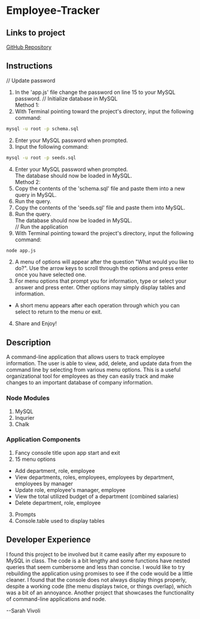 # Employee-Tracker

## Links to project

[GitHub Repository](https://github.com/svivoli/Employee-Tracker)

## Instructions

// Update password
1. In the 'app.js' file change the password on line 15 to your MySQL password.
// Initialize database in MySQL  
Method 1:  
1. With Terminal pointing toward the project's directory, input the following command:
```sh
mysql -u root -p schema.sql
```
2. Enter your MySQL password when prompted.
3. Input the following command:
```sh
mysql -u root -p seeds.sql
```
4. Enter your MySQL password when prompted.  
The database should now be loaded in MySQL.  
Method 2:  
1. Copy the contents of the 'schema.sql' file and paste them into a new query in MySQL.
2. Run the query.
3. Copy the contents of the 'seeds.sql' file and paste them into MySQL.
4. Run the query.  
The database should now be loaded in MySQL.  
// Run the application
1. With Terminal pointing toward the project's directory, input the following command:
```sh
node app.js
```
2. A menu of options will appear after the question "What would you like to do?". Use the arrow keys to scroll through the options and press enter once you have selected one.
3. For menu options that prompt you for information, type or select your answer and press enter. Other options may simply display tables and information.
* A short menu appears after each operation through which you can select to return to the menu or exit.
4. Share and Enjoy!

## Description

A command-line application that allows users to track employee information. The user is able to view, add, delete, and update data from the command line by selecting from various menu options. This is a useful organizational tool for employees as they can easily track and make changes to an important database of company information.

### Node Modules

1. MySQL
2. Inqurier
3. Chalk

### Application Components

1. Fancy console title upon app start and exit
2. 15 menu options
- Add department, role, employee
- View departments, roles, employees, employees by department, employees by manager
- Update role, employee's manager, employee
- View the total utilized budget of a department (combined salaries)
- Delete department, role, employee
3. Prompts
4. Console.table used to display tables

## Developer Experience

I found this project to be involved but it came easily after my exposure to MySQL in class. The code is a bit lengthy and some functions have nested queries that seem cumbersome and less than concise. I would like to try rebuilding the application using promises to see if the code would be a little cleaner. I found that the console does not always display things properly, despite a working code (the menu displays twice, or things overlap), which was a bit of an annoyance. Another project that showcases the functionality of command-line applications and node.

--Sarah Vivoli
